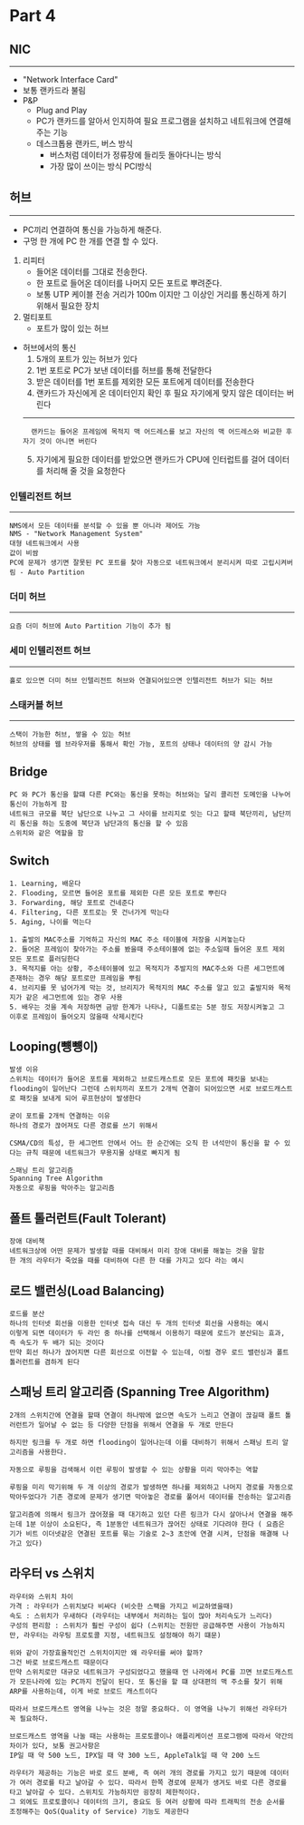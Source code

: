 # Part 4

## NIC
---
  - "Network Interface Card"
  - 보통 랜카드라 불림
  - P&P
    - Plug and Play
    - PC가 랜카드를 알아서 인지하여 필요 프로그램을 설치하고 네트워크에 연결해주는 기능
    - 데스크톱용 랜카드, 버스 방식
      - 버스처럼 데이터가 정류장에 들리듯 돌아다니는 방식
      - 가장 많이 쓰이는 방식 PCI방식
<!-- 91p.g. -->

## 허브
---
  - PC끼리 연결하여 통신을 가능하게 해준다.
  - 구멍 한 개에 PC 한 개를 연결 할 수 있다.
1. 리피터
   - 들어온 데이터를 그대로 전송한다.
   - 한 포트로 들어온 데이터를 나머지 모든 포트로 뿌려준다.
   - 보통 UTP 케이블 전송 거리가 100m 이지만 그 이상인 거리를 통신하게 하기 위해서 필요한 장치
2. 멀티포트
   - 포트가 많이 있는 허브

- 허브에서의 통신
   1. 5개의 포트가 있는 허브가 있다
   2. 1번 포트로 PC가 보낸 데이터를 허브를 통해 전달한다
   3. 받은 데이터를 1번 포트를 제외한 모든 포트에게 데이터를 전송한다
   4. 랜카드가 자신에게 온 데이터인지 확인 후 필요 자기에게 맞지 않은 데이터는 버린다
    ---
        랜카드는 들어온 프레임에 목적지 맥 어드레스를 보고 자신의 맥 어드레스와 비교한 후 자기 것이 아니면 버린다
   5. 자기에게 필요한 데이터를 받았으면 랜카드가 CPU에 인터럽트를 걸어 데이터를 처리해 줄 것을 요청한다

<!-- 96p.g. -->

### 인텔리전트 허브
---
    NMS에서 모든 데이터를 분석할 수 있을 뿐 아니라 제어도 가능
    NMS - "Network Management System" 
    대형 네트워크에서 사용
    값이 비쌈 
    PC에 문제가 생기면 잘못된 PC 포트를 찾아 자동으로 네트워크에서 분리시켜 따로 고립시켜버림 - Auto Partition

### 더미 허브
---
    요즘 더미 허브에 Auto Partition 기능이 추가 됨

### 세미 인텔리전트 허브
---
    홀로 있으면 더미 허브 인텔리전트 허브와 연결되어있으면 인텔리전트 허브가 되는 허브

### 스태커블 허브
---
    스택이 가능한 허브, 쌓을 수 있는 허브
    허브의 상태를 웹 브라우저를 통해서 확인 가능, 포트의 상태나 데이터의 양 감시 가능

<!-- 99p.g. -->

## Bridge
    PC 와 PC가 통신을 할떄 다른 PC와는 통신을 못하는 허브와는 달리 콜리전 도메인을 나누어 통신이 가능하게 함
    네트워크 규모를 북단 남단으로 나누고 그 사이를 브리지로 잇는 다고 할때 북단끼리, 남단끼리 통신을 하는 도중에 북단과 남단과의 통신을 할 수 있음
    스위치와 같은 역할을 함

## Switch
    1. Learning, 배운다
    2. Flooding, 모르면 들어온 포트를 제외한 다른 모든 포트로 뿌린다
    3. Forwarding, 해당 포트로 건네준다
    4. Filtering, 다른 포트로는 못 건너가게 막는다
    5. Aging, 나이를 먹는다
    
    1. 출발의 MAC주소를 기억하고 자신의 MAC 주소 테이블에 저장을 시켜놓는다
    2. 들어온 프레임이 찾아가는 주소를 봤을때 주소테이블에 없는 주소일때 들어온 포트 제외 모든 포트로 플러딩한다
    3. 목적지를 아는 상황, 주소테이블에 있고 목적지가 추발지의 MAC주소와 다른 세그먼트에 존재하는 경우 해당 포트로만 프레임을 뿌림
    4. 브리지를 못 넘어가게 막는 것, 브리지가 목적지의 MAC 주소를 알고 있고 출발지와 목적지가 같은 세그먼트에 있는 경우 사용
    5. 배우는 것을 계속 저장하면 금방 한계가 나타나, 디폴트로는 5분 정도 저장시켜놓고 그 이후로 프레임이 들어오지 않을때 삭제시킨다

## Looping(뻉뻉이)
    발생 이유
    스위치는 데이터가 들어온 포트를 제외하고 브로드캐스트로 모든 포트에 패킷을 보내는 flooding이 일어난다 그런데 스위치끼리 포트가 2개씩 연결이 되어있으면 서로 브로드캐스트로 패킷을 보내게 되어 루프현상이 발생한다

    굳이 포트를 2개씩 연결하는 이유
    하나의 경로가 끊어져도 다른 경로를 쓰기 위해서

    CSMA/CD의 특성, 한 세그먼트 안에서 어느 한 순간에는 오직 한 녀석만이 통신을 할 수 있다는 규칙 때문에 네트워크가 무용지물 상태로 빠지게 됨

    스패닝 트리 알고리즘
    Spanning Tree Algorithm
    자동으로 루핑을 막아주는 알고리즘

## 폴트 톨러런트(Fault Tolerant)
    장애 대비책
    네트워크상에 어떤 문제가 발생할 때를 대비해서 미리 장애 대비를 해놓는 것을 말함
    한 개의 라우터가 죽었을 때를 대비하여 다른 한 대를 가지고 있다 라는 예시

## 로드 밸런싱(Load Balancing)
    로드를 분산
    하나의 인터넷 회선을 이용한 인터넷 접속 대신 두 개의 인터넷 회선을 사용하는 예시
    이렇게 되면 데이터가 두 라인 중 하나를 선택해서 이용하기 때문에 로드가 분산되는 효과, 즉 속도가 두 배가 되는 것이다
    만약 회선 하나가 끊어지면 다른 회선으로 이전할 수 있는데, 이럴 경우 로드 밸런싱과 폴트 톨러런트를 겸하게 된다

## 스패닝 트리 알고리즘 (Spanning Tree Algorithm)
    2개의 스위치간에 연결을 할때 연결이 하나밖에 없으면 속도가 느리고 연결이 끊길때 폴트 톨러런트가 일어날 수 없는 등 다양한 단점을 위해서 연결을 두 개로 만든다

    하지만 링크를 두 개로 하면 flooding이 일어나는데 이를 대비하기 위해서 스패닝 트리 알고리즘을 사용한다.

    자동으로 루핑을 검색해서 이런 루핑이 발생할 수 있는 상황을 미리 막아주는 역할

    루핑을 미리 막기위해 두 개 이상의 경로가 발생하면 하나를 제외하고 나머지 경로를 자동으로 막아두었다가 기존 경로에 문제가 생기면 막아놓은 경로를 풀어서 데이터를 전송하는 알고리즘

    알고리즘에 의해서 링크가 끊어졌을 때 대기하고 있던 다른 링크가 다시 살아나서 연결을 해주는데 1분 이상이 소요된다, 즉 1분동안 네트워크가 끊어진 상태로 기다려야 한다 ( 요즘은 기가 비트 이더넷같은 연결된 포트를 묶는 기술로 2~3 초안에 연결 시켜, 단점을 해결해 나가고 있다)

## 라우터 vs 스위치
    라우터와 스위치 차이
    가격 : 라우터가 스위치보다 비싸다 (비슷한 스팩을 가지고 비교하였을때)
    속도 : 스위치가 우새하다 (라우터는 내부에서 처리하는 일이 많아 처리속도가 느리다)
    구성의 편리함 : 스위치가 훨씬 구성이 쉽다 (스위치는 전원만 공급해주면 사용이 가능하지만, 라우터는 라우팅 프로토콜 지정, 네트워크도 설정해야 하기 떄문)

    위와 같이 가장효율적인건 스위치이지만 왜 라우터를 써야 할까?
    그건 바로 브로드캐스트 때문이다
    만약 스위치로만 대규모 네트워크가 구성되었다고 했을때 먼 나라에서 PC를 끄면 브로드캐스트가 모든나라에 있는 PC까지 전달이 된다. 또 통신을 할 떄 상대편의 맥 주소를 찾기 위해 ARP를 사용하는데, 이게 바로 브로드 캐스트이다

    따라서 브로드캐스트 영역을 나누는 것은 정말 중요하다. 이 영역을 나누기 위해선 라우터가 꼭 필요하다.

    브로드캐스트 영역을 나눌 때는 사용하는 프로토콜이나 애플리케이션 프로그램에 따라서 약간의 차이가 있다, 보통 권고사항은
    IP일 때 약 500 노드, IPX일 때 약 300 노드, AppleTalk일 때 약 200 노드

    라우터가 제공하는 기능은 바로 로드 분배, 즉 여러 개의 경로를 가지고 있기 때문에 데이터가 여러 경로를 타고 날아갈 수 있다. 따라서 한쪽 경로에 문제가 생겨도 바로 다른 경로를 타고 날아갈 수 있다. 스위치도 가능하지만 굉장히 제한적이다.
    그 외에도 프로토콜이나 데이터의 크기, 중요도 등 여러 상황에 따라 트래픽의 전송 순서를 조정해주는 QoS(Quality of Service) 기능도 제공한다